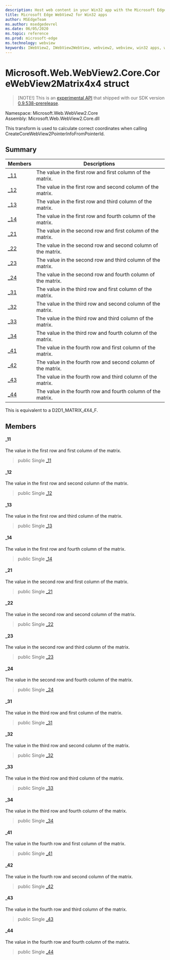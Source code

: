 ```yaml
---
description: Host web content in your Win32 app with the Microsoft Edge WebView2 control
title: Microsoft Edge WebView2 for Win32 apps
author: MSEdgeTeam
ms.author: msedgedevrel
ms.date: 06/05/2020
ms.topic: reference
ms.prod: microsoft-edge
ms.technology: webview
keywords: IWebView2, IWebView2WebView, webview2, webview, win32 apps, win32, edge, ICoreWebView2, ICoreWebView2Controller, browser control, edge html
---
```


# Microsoft.Web.WebView2.Core.CoreWebView2Matrix4x4 struct 

> [NOTE!]
> This is an [experimental API](../../../concepts/versioning.md#experimental-apis) that shipped with our SDK version [0.9.538-prerelease](../../../releasenotes.md#0.9.538).

Namespace: Microsoft.Web.WebView2.Core\
Assembly: Microsoft.Web.WebView2.Core.dll

This transform is used to calculate correct coordinates when calling CreateCoreWebView2PointerInfoFromPointerId.

## Summary

 Members                        | Descriptions
--------------------------------|---------------------------------------------
[_11](#_11) | The value in the first row and first column of the matrix.
[_12](#_12) | The value in the first row and second column of the matrix.
[_13](#_13) | The value in the first row and third column of the matrix.
[_14](#_14) | The value in the first row and fourth column of the matrix.
[_21](#_21) | The value in the second row and first column of the matrix.
[_22](#_22) | The value in the second row and second column of the matrix.
[_23](#_23) | The value in the second row and third column of the matrix.
[_24](#_24) | The value in the second row and fourth column of the matrix.
[_31](#_31) | The value in the third row and first column of the matrix.
[_32](#_32) | The value in the third row and second column of the matrix.
[_33](#_33) | The value in the third row and third column of the matrix.
[_34](#_34) | The value in the third row and fourth column of the matrix.
[_41](#_41) | The value in the fourth row and first column of the matrix.
[_42](#_42) | The value in the fourth row and second column of the matrix.
[_43](#_43) | The value in the fourth row and third column of the matrix.
[_44](#_44) | The value in the fourth row and fourth column of the matrix.

This is equivalent to a D2D1_MATRIX_4X4_F.

## Members

#### _11 

The value in the first row and first column of the matrix.

> public Single [_11](#_11)

#### _12 

The value in the first row and second column of the matrix.

> public Single [_12](#_12)

#### _13 

The value in the first row and third column of the matrix.

> public Single [_13](#_13)

#### _14 

The value in the first row and fourth column of the matrix.

> public Single [_14](#_14)

#### _21 

The value in the second row and first column of the matrix.

> public Single [_21](#_21)

#### _22 

The value in the second row and second column of the matrix.

> public Single [_22](#_22)

#### _23 

The value in the second row and third column of the matrix.

> public Single [_23](#_23)

#### _24 

The value in the second row and fourth column of the matrix.

> public Single [_24](#_24)

#### _31 

The value in the third row and first column of the matrix.

> public Single [_31](#_31)

#### _32 

The value in the third row and second column of the matrix.

> public Single [_32](#_32)

#### _33 

The value in the third row and third column of the matrix.

> public Single [_33](#_33)

#### _34 

The value in the third row and fourth column of the matrix.

> public Single [_34](#_34)

#### _41 

The value in the fourth row and first column of the matrix.

> public Single [_41](#_41)

#### _42 

The value in the fourth row and second column of the matrix.

> public Single [_42](#_42)

#### _43 

The value in the fourth row and third column of the matrix.

> public Single [_43](#_43)

#### _44 

The value in the fourth row and fourth column of the matrix.

> public Single [_44](#_44)

